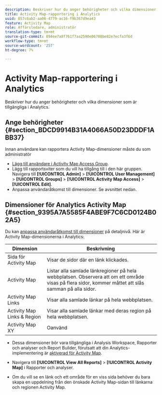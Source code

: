 ```yaml
---
description: Beskriver hur du anger behörigheter och vilka dimensioner som är tillgängliga i Analytics.
title: Activity Map-rapportering i Analytics
uuid: 057c6ab2-aa06-4779-ac16-f9b367d9ea43
feature: Activity Map
role: Affärsledare, administratör
translation-type: tm+mt
source-git-commit: 894ee7a8f761f7aa2590e06708be82e7ecfa3f6d
workflow-type: tm+mt
source-wordcount: '257'
ht-degree: 7%

---
```



# Activity Map-rapportering i Analytics

Beskriver hur du anger behörigheter och vilka dimensioner som är tillgängliga i Analytics.

## Ange behörigheter {#section_BDCD9914B31A4066A50D23DDDF1ABB37}

Innan användare kan rapportera Activity Map-dimensioner måste du som administratör

* [Lägg till användare i Activity Map Access Group](/help/analyze/activity-map/activitymap-getting-started/activitymap-getting-started-admins/activitymap-enable.md).
* Lägg till rapportsviter som du vill ha tillgång till i den här gruppen. Navigera till **[!UICONTROL Admin]** > **[!UICONTROL User Management]** > **[!UICONTROL Groups]** > **[!UICONTROL Activity Map Access]** > **[!UICONTROL Edit]**.
* Anpassa användaråtkomst till dimensioner. Se avsnittet nedan.

## Dimensioner för Analytics Activity Map {#section_9395A7A5585F4ABE9F7C6CD0124B02A5}

Du kan [anpassa användaråtkomst till dimensioner](https://docs.adobe.com/content/help/en/analytics/admin/user-product-management/customize-report-access/groups-dimensions.html) på detaljnivå. Här är Activity Map-dimensionerna i Analytics:

| Dimension | Beskrivning |
|---|---|
| Sida för Activity Map | Visar de sidor där en länk klickades. |
| Activity Map | Listar alla samlade länkregioner på hela webbplatsen. Observera att om ett område visas på flera sidor, kommer måttet att slås samman på alla sidor. |
| Activity Map Links | Visar alla samlade länkar på hela webbplatsen. |
| Activity Map Links &amp; Region | Visar alla samlade länkar med deras region på hela webbplatsen. |
| Activity Map XY | Oanvänd |

* Dessa dimensioner bör vara tillgängliga i Analysis Workspace, Rapporter och analyser och Report Builder, förutsatt att din Analytics-implementering är [aktiverad för Activity Map](/help/analyze/activity-map/activitymap-getting-started/activitymap-getting-started-admins/activitymap-enable.md).
* Navigera till **[!UICONTROL View All Reports]** > **[!UICONTROL Activity Map]** i Rapporter och analyser.

* Om du vill se en länk och ett område för en viss sida behöver du bara skapa en uppdelning från den önskade Activity Map-sidan till länkarna och regionen Activity Map.

